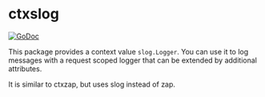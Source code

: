 # ctxslog
[![GoDoc][godoc:image]][godoc:url]

This package provides a context value `slog.Logger`. You can use it to log messages with a request scoped logger that can be extended by additional attributes.

It is similar to ctxzap, but uses slog instead of zap.

[godoc:image]:  https://pkg.go.dev/badge/github.com/mycujoo/go-stdlib/pkg/ctxslog
[godoc:url]:    https://pkg.go.dev/github.com/mycujoo/go-stdlib/pkg/ctxslog
